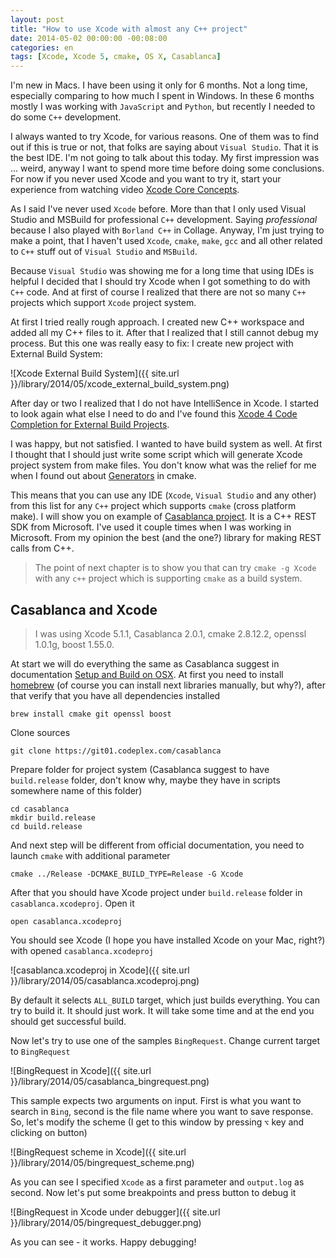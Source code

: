 ```yaml
---
layout: post
title: "How to use Xcode with almost any C++ project"
date: 2014-05-02 00:00:00 -00:08:00
categories: en
tags: [Xcode, Xcode 5, cmake, OS X, Casablanca]
---
```


I'm new in Macs. I have been using it only for 6 months. Not a long time, especially comparing to how much I spent in Windows. In these 6 months mostly I was working with `JavaScript` and `Python`, but recently I needed to do some `C++` development. 

I always wanted to try Xcode, for various reasons. One of them was to find out if this is true or not, that folks are saying about `Visual Studio`. That it is the best IDE. I'm not going to talk about this today. My first impression was ... weird, anyway I want to spend more time before doing some conclusions. For now if you never used Xcode and you want to try it, start your experience from watching video [Xcode Core Concepts](https://developer.apple.com/videos/wwdc/2013/#401-video). 

As I said I've never used `Xcode` before. More than that I only used Visual Studio and MSBuild for professional `C++` development. Saying _professional_ because I also played with `Borland C++` in Collage. Anyway, I'm just trying to make a point, that I haven't used `Xcode`, `cmake`, `make`, `gcc` and all other related to `C++` stuff out of `Visual Studio` and `MSBuild`.

Because `Visual Studio` was showing me for a long time that using IDEs is helpful I decided that I should try Xcode when I got something to do with `C++` code. And at first of course I realized that there are not so many `C++` projects which support `Xcode` project system. 

At first I tried really rough approach. I created new C++ workspace and added all my C++ files to it. After that I realized that I still cannot debug my process. But this one was really easy to fix: I create new project with External Build System:

![Xcode External Build System]({{ site.url }}/library/2014/05/xcode_external_build_system.png)

After day or two I realized that I do not have IntelliSence in Xcode. I started to look again what else I need to do and I've found this [Xcode 4 Code Completion for External Build Projects](http://hiltmon.com/blog/2013/07/07/xcode-4-code-completion-for-external-build-projects/). 

I was happy, but not satisfied. I wanted to have build system as well. At first I thought that I should just write some script which will generate Xcode project system from make files. You don't know what was the relief for me when I found out about [Generators](http://www.cmake.org/cmake/help/v2.8.12/cmake.html#section_Generators) in cmake. 

This means that you can use any IDE (`Xcode`, `Visual Studio` and any other) from this list for any `C++` project which supports `cmake` (cross platform make). I will show you on example of [Casablanca project](https://casablanca.codeplex.com). It is a C++ REST SDK from Microsoft. I've used it couple times when I was working in Microsoft. From my opinion the best (and the one?) library for making REST calls from C++. 

> The point of next chapter is to show you that can try `cmake -g Xcode` with any `c++` project which is supporting `cmake` as a build system.

## Casablanca and Xcode

> I was using Xcode 5.1.1, Casablanca 2.0.1, cmake 2.8.12.2, openssl 1.0.1g, boost 1.55.0.

At start we will do everything the same as Casablanca suggest in documentation [Setup and Build on OSX](https://casablanca.codeplex.com/wikipage?title=Setup%20and%20Build%20on%20OSX&referringTitle=Documentation). At first you need to install [homebrew](http://brew.sh/) (of course you can install next libraries manually, but why?), after that verify that you have all dependencies installed 

```
brew install cmake git openssl boost
```

Clone sources

```
git clone https://git01.codeplex.com/casablanca
```

Prepare folder for project system (Casablanca suggest to have `build.release` folder, don't know why, maybe they have in scripts somewhere name of this folder)

```
cd casablanca
mkdir build.release
cd build.release
```

And next step will be different from official documentation, you need to launch `cmake` with additional parameter

```
cmake ../Release -DCMAKE_BUILD_TYPE=Release -G Xcode 
```

After that you should have Xcode project under `build.release` folder in `casablanca.xcodeproj`. Open it

```
open casablanca.xcodeproj
```

You should see Xcode (I hope you have installed Xcode on your Mac, right?) with opened `casablanca.xcodeproj`

![casablanca.xcodeproj in Xcode]({{ site.url }}/library/2014/05/casablanca.xcodeproj.png)

By default it selects `ALL_BUILD` target, which just builds everything. You can try to build it. It should just work. It will take some time and at the end you should get successful build.

Now let's try to use one of the samples `BingRequest`. Change current target to `BingRequest`

![BingRequest in Xcode]({{ site.url }}/library/2014/05/casablanca_bingrequest.png)

This sample expects two arguments on input. First is what you want to search in `Bing`, second is the file name where you want to save response. So, let's modify the scheme (I get to this window by pressing `⌥` key and clicking on <i class="fa fa-play"></i> button)

![BingRequest scheme in Xcode]({{ site.url }}/library/2014/05/bingrequest_scheme.png)

As you can see I specified `Xcode` as a first parameter and `output.log` as second. Now let's put some breakpoints and press <i class="fa fa-play"></i> button to debug it

![BingRequest in Xcode under debugger]({{ site.url }}/library/2014/05/bingrequest_debugger.png)

As you can see - it works. Happy debugging!
